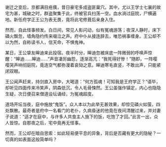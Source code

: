 谢迁之变后，京都满目疮痍，昔日豪宅多成盗匪巢穴。其中，尤以王学士七襄的故宅为甚，城破之时，群盗聚集于此，终被官兵扫荡一空。血水淌过庭院，尸横遍地。新任府学正王公为表无畏，竟将此宅修葺后亲身入住。

然而，自此怪事频发。白日间，常见人影闪动，似有冤魂游荡；夜深人静时，床下磷火飘忽，墙角隐约传来啜泣之声。府中仆从接连辞去，唯恐祸事缠身。王公却不以为然，自称读书人，信天命，不惧鬼神。

某日，王公挚友皞迪来此投宿。夜半时分，皞迪忽被床底一阵微弱的呼唤声惊醒：“皞迪……皞迪……”声音凄厉幽怨，逐渐高亢：“我死得好惨！”随即，一阵嘤嘤哭声响彻庭院，竟连空气都弥漫着哀恸之意。皞迪寒毛直竖，不敢出声，只能紧闭双眼。

王公闻声赶来，持剑直入房中，大喝道：“何方孤魂！可知我是王府学正？”语毕，却听见四面传来冷笑声，阴森低沉，令人毛骨悚然。王公虽强作镇定，内心也隐隐生疑，次日便召来僧道设坛诵经，为冤魂超度。

道场开坛当夜，庭中施放“鬼饭”。众人本以为此举无甚效果，却惊见磷火如萤，四处飘散。最奇者是府中一名看门的老仆，久病昏迷的他竟在夜间清醒过来，并对妻子说道：“适才在庭中，与许多人共食主人施下的饭，吃饱了才回。”此言一出，众人皆惊。自那夜之后，宅中竟再无怪事。

然而，王公却在暗自思索：如此轻易便平息的异象，背后是否藏有更大的隐秘？一切真的如表面这般简单吗？